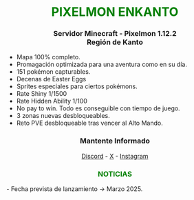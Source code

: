 
<div style="color: green; text-align: center;"><h1>PIXELMON ENKANTO</h1></div>
<div style="text-align: center;"><h3>Servidor Minecraft - Pixelmon 1.12.2<br> Región de Kanto</h3></div>

- Mapa 100% completo.
- Promagación optimizada para una aventura como en su día.
- 151 pokémon capturables.
- Decenas de Easter Eggs
- Sprites especiales para ciertos pokémons.
- Rate Shiny 1/1500
- Rate Hidden Ability 1/100
- No pay to win. Todo es conseguible con tiempo de juego.
- 3 zonas nuevas desbloqueables.
- Reto PVE desbloqueable tras vencer al Alto Mando.

<div style="text-align: center;"><h3>Mantente Informado</h3></div>
<div style="text-align: center;">
<a href="https://pixelmon-enkanto.com">Discord</a> - <a href="https://discord.gg/GQqXDHxgre">X</a> - <a href="https://www.instagram.com/pixelmonenkanto">Instagram</a><br>
</div>
<div style="color: green; text-align: center;"><h3>NOTICIAS</h3></div>
- Fecha prevista de lanzamiento -> Marzo 2025.
